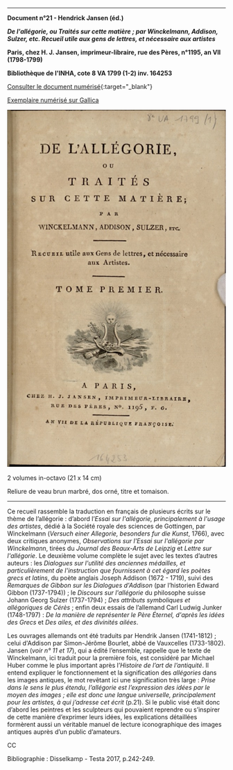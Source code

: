 ﻿***

**Document n°21 - Hendrick Jansen (éd.)**

**_De l'allégorie, ou Traités sur cette matière ; par Winckelmann, Addison, Sulzer, etc. Recueil utile aux gens de lettres, et nécessaire aux artistes_**

**Paris, chez H. J. Jansen, imprimeur-libraire, rue des Pères, n°1195, an VII (1798-1799)**

**Bibliothèque de l'INHA, cote 8 VA 1799 (1-2) inv. 164253**

[Consulter le document numérisé](http://bibliotheque-numerique.inha.fr/idurl/1/13529){:target="_blank"}

[Exemplaire numérisé sur Gallica](https://gallica.bnf.fr/ark:/12148/bpt6k311112h)

![Branching](./img/doc21/doc21_1.jpg)



2 volumes in-octavo (21 x 14 cm)

Reliure de veau brun marbré, dos orné, titre et tomaison.

***

Ce recueil rassemble la traduction en français de plusieurs écrits sur le thème de l’allégorie : d’abord l’_Essai sur l'allégorie, principalement à l'usage des artistes_, dédié à la Société royale des sciences de Gottingen, par Winckelmann (_Versuch einer Allegorie, besonders fur die Kunst_, 1766), avec deux critiques anonymes, _Observations sur l'Essai sur l'allégorie par Winckelmann_, tirées du _Journal des Beaux-Arts de Leipzig_ et _Lettre sur l'allégorie_. Le deuxième volume complète le sujet avec les textes d’autres auteurs : les _Dialogues sur l'utilité des anciennes médailles, et particulièrement de l'instruction que fournissent à cet égard les poètes grecs et latins_, du poète anglais Joseph Addison (1672 - 1719), suivi des _Remarques de Gibbon sur les Dialogues d'Addison_ (par l’historien Edward Gibbon (1737-1794)) ; le _Discours sur l'allégorie_ du philosophe suisse Johann Georg Sulzer (1737-1794) ; _Des attributs symboliques et allégoriques de Cérès_ ; enfin deux essais de l’allemand Carl Ludwig
Junker (1748-1797) : _De la manière de représenter le Père Éternel, d'après les idées des Grecs_ et _Des ailes, et des divinités ailées_.

Les ouvrages allemands ont été traduits par Hendrik Jansen (1741-1812) ; celui d'Addison par Simon-Jérôme Bourlet, abbé de Vauxcelles (1733-1802). Jansen (*voir n° 11 et 17*), qui a édité l’ensemble, rappelle que le texte de Winckelmann, ici traduit pour la première fois, est considéré par Michael Huber comme le plus important après l’_Histoire de l’art de l’antiquité_. Il entend expliquer le fonctionnement et la signification des _allégories_ dans les images antiques, le mot revêtant ici une signification très large : _Prise dans le sens le plus étendu, l’allégorie est l’expression des idées par le moyen des images ; elle est donc une langue universelle, principalement pour les artistes, à qui j’adresse cet écrit_ (p.21). Si le public visé était donc d’abord les peintres et les sculpteurs qui pouvaient reprendre ou s’inspirer de cette manière d’exprimer leurs idées, les explications détaillées formèrent aussi un véritable manuel de lecture iconographique des images antiques auprès d’un public d’amateurs.

CC

Bibliographie : Disselkamp - Testa 2017, p.242-249.
